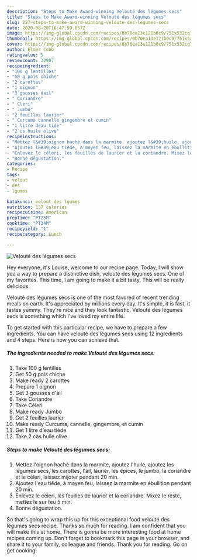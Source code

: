 ```yaml
---
description: "Steps to Make Award-winning Velouté des légumes secs"
title: "Steps to Make Award-winning Velouté des légumes secs"
slug: 227-steps-to-make-award-winning-veloute-des-legumes-secs
date: 2020-08-28T16:47:59.057Z
image: https://img-global.cpcdn.com/recipes/0b70ea13e121b0c9/751x532cq70/veloute-des-legumes-secs-photo-principale-de-la-recette.jpg
thumbnail: https://img-global.cpcdn.com/recipes/0b70ea13e121b0c9/751x532cq70/veloute-des-legumes-secs-photo-principale-de-la-recette.jpg
cover: https://img-global.cpcdn.com/recipes/0b70ea13e121b0c9/751x532cq70/veloute-des-legumes-secs-photo-principale-de-la-recette.jpg
author: Elmer Cobb
ratingvalue: 5
reviewcount: 32907
recipeingredient:
- "100 g lentilles"
- "50 g pois chiche"
- "2 carottes"
- "1 oignon"
- "3 gousses dail"
- " Coriandre"
- " Cleri"
- " Jumbo"
- "2 feuilles laurier"
- " Curcuma cannelle gingembre et cumin"
- "1 litre deau tide"
- "2 cs huile olive"
recipeinstructions:
- "Mettez l&#39;oignon haché dans la marmite, ajoutez l&#39;huile, ajoutez les légumes secs, les carottes, l&#39;ail, laurier, les épices, le jumbo, la coriandre et le céleri, laissez mijoter pendant 20 min."
- "Ajoutez l&#39;eau tiède, à moyen feu, laissez la marmite en ébullition pendant 20 min."
- "Enlevez le céleri, les feuilles de laurier et la coriandre. Mixez le reste, mettez le sur feu 5 min."
- "Bonne dégustation."
categories:
- Recipe
tags:
- velout
- des
- lgumes

katakunci: velout des lgumes 
nutrition: 137 calories
recipecuisine: American
preptime: "PT25M"
cooktime: "PT34M"
recipeyield: "1"
recipecategory: Lunch

---
```



![Velouté des légumes secs](https://img-global.cpcdn.com/recipes/0b70ea13e121b0c9/751x532cq70/veloute-des-legumes-secs-photo-principale-de-la-recette.jpg)

Hey everyone, it's Louise, welcome to our recipe page. Today, I will show you a way to prepare a distinctive dish, velouté des légumes secs. One of my favorites. This time, I am going to make it a bit tasty. This will be really delicious.

Velouté des légumes secs is one of the most favored of recent trending meals on earth. It's appreciated by millions every day. It's simple, it is fast, it tastes yummy. They're nice and they look fantastic. Velouté des légumes secs is something which I've loved my entire life.




To get started with this particular recipe, we have to prepare a few ingredients. You can have velouté des légumes secs using 12 ingredients and 4 steps. Here is how you can achieve that.

<!--inarticleads1-->

##### The ingredients needed to make Velouté des légumes secs:

1. Take 100 g lentilles
1. Get 50 g pois chiche
1. Make ready 2 carottes
1. Prepare 1 oignon
1. Get 3 gousses d&#39;ail
1. Take  Coriandre
1. Take  Céleri
1. Make ready  Jumbo
1. Get 2 feuilles laurier
1. Make ready  Curcuma, cannelle, gingembre, et cumin
1. Get 1 litre d&#39;eau tiède
1. Take 2 càs huile olive




<!--inarticleads2-->

##### Steps to make Velouté des légumes secs:

1. Mettez l&#39;oignon haché dans la marmite, ajoutez l&#39;huile, ajoutez les légumes secs, les carottes, l&#39;ail, laurier, les épices, le jumbo, la coriandre et le céleri, laissez mijoter pendant 20 min.
1. Ajoutez l&#39;eau tiède, à moyen feu, laissez la marmite en ébullition pendant 20 min.
1. Enlevez le céleri, les feuilles de laurier et la coriandre. Mixez le reste, mettez le sur feu 5 min.
1. Bonne dégustation.




So that's going to wrap this up for this exceptional food velouté des légumes secs recipe. Thanks so much for reading. I am confident that you will make this at home. There is gonna be more interesting food at home recipes coming up. Don't forget to bookmark this page in your browser, and share it to your family, colleague and friends. Thank you for reading. Go on get cooking!
